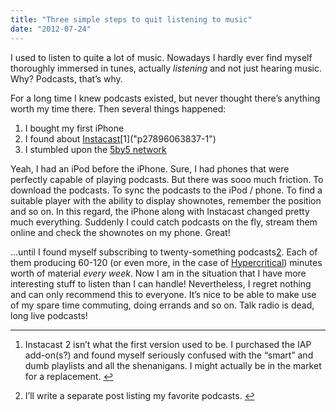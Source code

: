 ```yaml
---
title: "Three simple steps to quit listening to music"
date: "2012-07-24"
---
```


I used to listen to quite a lot of music. Nowadays I hardly ever find myself thoroughly immersed in tunes, actually _listening_ and not just hearing music. Why? Podcasts, that’s why.

For a long time I knew podcasts existed, but never thought there’s anything worth my time there. Then several things happened:

1. I bought my first iPhone
2. I found about [Instacast]("http://vemedio.com/products/instacast")[1]("p27896063837-1")
3. I stumbled upon the [5by5 network]("http://5by5.tv")

Yeah, I had an iPod before the iPhone. Sure, I had phones that were perfectly capable of playing podcasts. But there was sooo much friction. To download the podcasts. To sync the podcasts to the iPod / phone. To find a suitable player with the ability to display shownotes, remember the position and so on. In this regard, the iPhone along with Instacast changed pretty much everything. Suddenly I could catch podcasts on the fly, stream them online and check the shownotes on my phone. Great!

…until I found myself subscribing to twenty-something podcasts[2]("p27896063837-2"). Each of them producing 60-120 (or even more, in the case of [Hypercritical]("http://5by5.tv/hypercritical")) minutes worth of material _every week_. Now I am in the situation that I have more interesting stuff to listen than I can handle! Nevertheless, I regret nothing and can only recommend this to everyone. It’s nice to be able to make use of my spare time commuting, doing errands and so on. Talk radio is dead, long live podcasts!

* * *

1. Instacast 2 isn’t what the first version used to be. I purchased the IAP add-on(s?) and found myself seriously confused with the “smart” and dumb playlists and all the shenanigans. I might actually be in the market for a replacement. [↩]("p27896063837-1")
    
2. I’ll write a separate post listing my favorite podcasts. [↩]("p27896063837-2")

